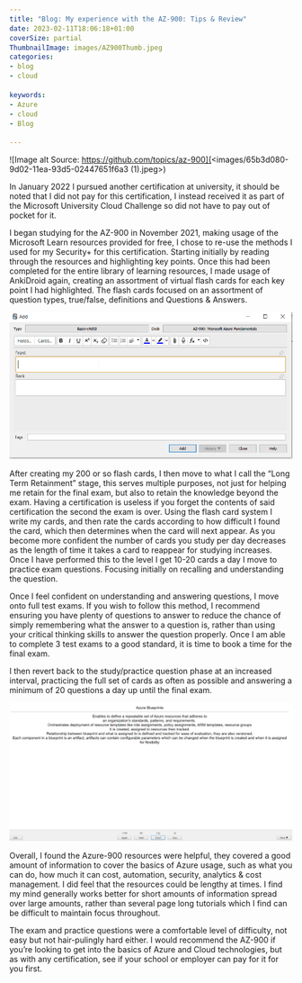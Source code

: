 ```yaml
---
title: "Blog: My experience with the AZ-900: Tips & Review"
date: 2023-02-11T18:06:18+01:00
coverSize: partial
ThumbnailImage: images/AZ900Thumb.jpeg
categories:
- blog
- cloud

keywords:
- Azure
- cloud
- Blog

---
```


![Image alt Source: https://github.com/topics/az-900](<images/65b3d080-9d02-11ea-93d5-02447651f6a3 (1).jpeg>)

In January 2022 I pursued another certification at university, it should be noted that I did not pay for this certification, I instead received it as part of the Microsoft University Cloud Challenge so did not have to pay out of pocket for it. 

I began studying for the AZ-900 in November 2021, making usage of the Microsoft Learn resources provided for free, I chose to re-use the methods I used for my Security+ for this certification. Starting initially by reading through the resources and highlighting key points. Once this had been completed for the entire library of learning resources, I made usage of AnkiDroid again, creating an assortment of virtual flash cards for each key point I had highlighted. The flash cards focused on an assortment of question types, true/false, definitions and Questions & Answers. 


![Image alt: Screenshot of the Anki Add View ](<images/2023-02-06 20_10_43-User 1 - Anki.png>)

After creating my 200 or so flash cards, I then move to what I call the “Long Term Retainment” stage, this serves multiple purposes, not just for helping me retain for the final exam, but also to retain the knowledge beyond the exam. Having a certification is useless if you forget the contents of said certification the second the exam is over. Using the flash card system I write my cards, and then rate the cards according to how difficult I found the card, which then determines when the card will next appear. As you become more confident the number of cards you study per day decreases as the length of time it takes a card to reappear for studying increases. Once I have performed this to the level I get 10-20 cards a day I move to practice exam questions. Focusing initially on recalling and understanding the question. 

Once I feel confident on understanding and answering questions, I move onto full test exams. If you wish to follow this method, I recommend ensuring you have plenty of questions to answer to reduce the chance of simply remembering what the answer to a question is, rather than using your critical thinking skills to answer the question properly. Once I am able to complete 3 test exams to a good standard, it is time to book a time for the final exam. 

I then revert back to the study/practice question phase at an increased interval, practicing the full set of cards as often as possible and answering a minimum of 20 questions a day up until the final exam. 


![Image alt: Screenshot of an anki card](<images/2023-02-06 20_10_00-Settings.png>)

Overall, I found the Azure-900 resources were helpful, they covered a good amount of information to cover the basics of Azure usage, such as what you can do, how much it can cost, automation, security, analytics & cost management. I did feel that the resources could be lengthy at times. I find my mind generally works better for short amounts of information spread over large amounts, rather than several page long tutorials which I find can be difficult to maintain focus throughout.  

The exam and practice questions were a comfortable level of difficulty, not easy but not hair-pulingly hard either. I would recommend the AZ-900 if you’re looking to get into the basics of Azure and Cloud technologies, but as with any certification, see if your school or employer can pay for it for you first.  